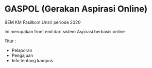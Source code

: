 # GASPOL (Gerakan Aspirasi Online) 

BEM KM Fasilkom Unsri periode 2020

Ini merupakan front end dari sistem Aspirasi berbasis online

Fitur :
- Pelaporan
- Pengajuan
- Info tentang kampus

